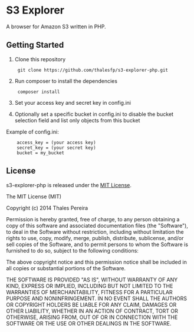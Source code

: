 S3 Explorer
===============

A browser for Amazon S3 written in PHP.

## Getting Started

1. Clone this repository

        git clone https://github.com/thalesfp/s3-explorer-php.git

2. Run composer to install the dependencies

        composer install

3. Set your access key and secret key in config.ini
4. Optionally set a specific bucket in config.ini to disable the bucket selection field and list only objects from this bucket

Example of config.ini:
        
        access_key = (your access key)
        secret_key = (your secret key)
        bucket = my_bucket

## License

s3-explorer-php is released under the [MIT License](http://www.opensource.org/licenses/MIT).

The MIT License (MIT)

Copyright (c) 2014 Thales Pereira

Permission is hereby granted, free of charge, to any person obtaining a copy
of this software and associated documentation files (the "Software"), to deal
in the Software without restriction, including without limitation the rights
to use, copy, modify, merge, publish, distribute, sublicense, and/or sell
copies of the Software, and to permit persons to whom the Software is
furnished to do so, subject to the following conditions:

The above copyright notice and this permission notice shall be included in
all copies or substantial portions of the Software.

THE SOFTWARE IS PROVIDED "AS IS", WITHOUT WARRANTY OF ANY KIND, EXPRESS OR
IMPLIED, INCLUDING BUT NOT LIMITED TO THE WARRANTIES OF MERCHANTABILITY,
FITNESS FOR A PARTICULAR PURPOSE AND NONINFRINGEMENT. IN NO EVENT SHALL THE
AUTHORS OR COPYRIGHT HOLDERS BE LIABLE FOR ANY CLAIM, DAMAGES OR OTHER
LIABILITY, WHETHER IN AN ACTION OF CONTRACT, TORT OR OTHERWISE, ARISING FROM,
OUT OF OR IN CONNECTION WITH THE SOFTWARE OR THE USE OR OTHER DEALINGS IN
THE SOFTWARE.
